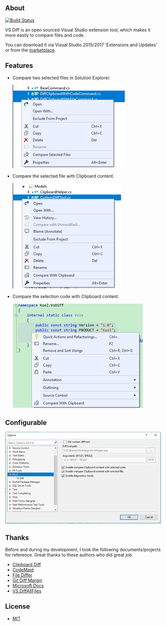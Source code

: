 ## About

[![Build Status](https://ci.appveyor.com/api/projects/status/32r7s2skrgm9ubva?svg=true)](https://ci.appveyor.com/project/heku/kool-vsdiff/branch/master)

VS Diff is an open sourced Visual Studio extension tool, which makes it more easily to compare files and code.

You can download it via Visual Studio 2015/2017 'Extensions and Updates' or from the [marketplace](https://marketplace.visualstudio.com/items?itemName=iheku.VsDiff).

## Features
- Compare two selected files in Solution Explorer.

    ![CompareSelectedFiles.png](Images/CompareSelectedFiles.png)

- Compare the selected file with Clipboard content.

    ![CompareSelectedFileWithClipboard.png](Images/CompareSelectedFileWithClipboard.png)

- Compare the selection code with Clipboard content.

    ![CompareSelectionCodeWithClipboard.png](Images/CompareSelectionCodeWithClipboard.png)

## Configurable
![Configuration.png](Images/Configuration.png)

## Thanks

Before and during my development, I took the following documents/projects for reference. Great thanks to these authors who did great job.

- [Clipboard Diff](https://github.com/einaregilsson/ClipboardDiff)
- [CodeMaid](https://github.com/codecadwallader/codemaid)
- [File Differ](https://github.com/madskristensen/FileDiffer)
- [Git Diff Margin](https://github.com/laurentkempe/GitDiffMargin)
- [Microsoft Docs](https://docs.microsoft.com/en-us/visualstudio/extensibility/)
- [VS.DiffAllFiles](https://github.com/deadlydog/VS.DiffAllFiles)

## License
- [MIT](LICENSE)